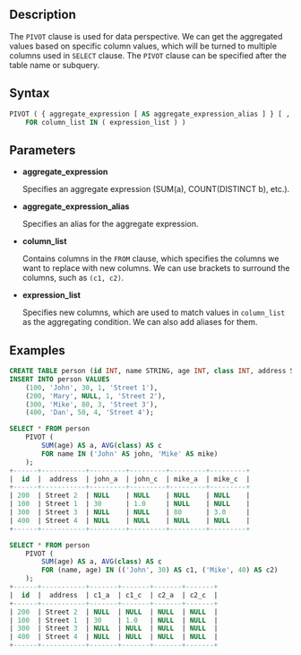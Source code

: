 ## Description

The `PIVOT` clause is used for data perspective. We can get the aggregated values based on specific column values, which will be turned to multiple columns used in `SELECT` clause. The `PIVOT` clause can be specified after the table name or subquery.

## Syntax

```sql
PIVOT ( { aggregate_expression [ AS aggregate_expression_alias ] } [ , ... ]
    FOR column_list IN ( expression_list ) )
```

## Parameters

* **aggregate_expression**

  Specifies an aggregate expression (SUM(a), COUNT(DISTINCT b), etc.).

* **aggregate_expression_alias**

  Specifies an alias for the aggregate expression.

* **column_list**

  Contains columns in the `FROM` clause, which specifies the columns we want to replace with new columns. We can use brackets to surround the columns, such as `(c1, c2)`.

* **expression_list**

  Specifies new columns, which are used to match values in `column_list` as the aggregating condition. We can also add aliases for them.

## Examples

```sql
CREATE TABLE person (id INT, name STRING, age INT, class INT, address STRING);
INSERT INTO person VALUES
    (100, 'John', 30, 1, 'Street 1'),
    (200, 'Mary', NULL, 1, 'Street 2'),
    (300, 'Mike', 80, 3, 'Street 3'),
    (400, 'Dan', 50, 4, 'Street 4');

SELECT * FROM person
    PIVOT (
        SUM(age) AS a, AVG(class) AS c
        FOR name IN ('John' AS john, 'Mike' AS mike)
    );
+------+-----------+---------+---------+---------+---------+
|  id  |  address  | john_a  | john_c  | mike_a  | mike_c  |
+------+-----------+---------+---------+---------+---------+
| 200  | Street 2  | NULL    | NULL    | NULL    | NULL    |
| 100  | Street 1  | 30      | 1.0     | NULL    | NULL    |
| 300  | Street 3  | NULL    | NULL    | 80      | 3.0     |
| 400  | Street 4  | NULL    | NULL    | NULL    | NULL    |
+------+-----------+---------+---------+---------+---------+

SELECT * FROM person
    PIVOT (
        SUM(age) AS a, AVG(class) AS c
        FOR (name, age) IN (('John', 30) AS c1, ('Mike', 40) AS c2)
    );
+------+-----------+-------+-------+-------+-------+
|  id  |  address  | c1_a  | c1_c  | c2_a  | c2_c  |
+------+-----------+-------+-------+-------+-------+
| 200  | Street 2  | NULL  | NULL  | NULL  | NULL  |
| 100  | Street 1  | 30    | 1.0   | NULL  | NULL  |
| 300  | Street 3  | NULL  | NULL  | NULL  | NULL  |
| 400  | Street 4  | NULL  | NULL  | NULL  | NULL  |
+------+-----------+-------+-------+-------+-------+
```
